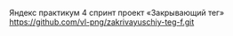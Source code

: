 Яндекс практикум 4 спринт проект «Закрывающий тег» https://github.com/vl-png/zakrivayuschiy-teg-f.git